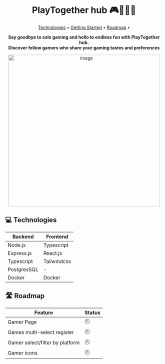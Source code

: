 <h1 align="center" style="font-weight: bold;">PlayTogether hub 🎮🧑‍🤝‍🧑</h1>

<p align="center">
 <a href="#technologies">Technologies</a> • 
 <a href="#started">Getting Started</a> • 
 <a href="#future">Roadmap</a> •
</p>

<p align="center">
    <b>Say goodbye to solo gaming and hello to endless fun with PlayTogether hub.<br> Discover fellow gamers who share your gaming tastes and preferences</b>
</p>

<p align="center">
  <img width="485" alt="image" src="https://github.com/guirlviana/helpinvestor/assets/65058505/b97911dd-1603-41d9-8938-d52cfd5258bd">
</p>

<h2 id="technologies">💻 Technologies</h2>

| Backend    | Frontend |
| -------- | ------- |
| Node.js  | Typescript    |
| Express.js | React.js     |
| Typescript    | Tailwindcss    |
| PostgresSQL | - |
| Docker | Docker


<h2 id="future">🛣️ Roadmap</h2>

| Feature | Status |
| ------- | ------- | 
| Gamer Page | 🕙 | 
| Games multi-select register  | 🕙 | 
| Gamer select/filter by platform  | 🕙 | 
| Gamer icons  | 🕙 | 
